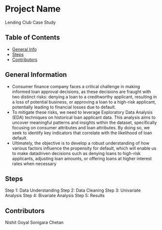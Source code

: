 # Project Name
Lending Club Case Study


## Table of Contents
* [General Info](#general-information)
* [Steps](#steps)
* [Contributors](#acknowledgements)

<!-- You can include any other section that is pertinent to your problem -->

## General Information
- Consumer finance company faces a critical challenge in making informed loan
  approval decisions, as these decisions are fraught with two distinct risks: denying
  a loan to a creditworthy applicant, resulting in a loss of potential business, or
  approving a loan to a high-risk applicant, potentially leading to financial losses
  due to default.
- To mitigate these risks, we need to leverage Exploratory Data Analysis (EDA)
  techniques on historical loan applicant data. This analysis aims to uncover
  meaningful patterns and insights within the dataset, specifically focusing on
  consumer attributes and loan attributes. By doing so, we seek to identify key
  indicators that correlate with the likelihood of loan default.
- Ultimately, the objective is to develop a robust understanding of how various
  factors influence the propensity for default, which will enable us to make datadriven
  decisions such as denying loans to high-risk applicants, adjusting loan
  amounts, or offering loans at higher interest rates when necessary
  
## Steps

Step 1: Data Understanding
Step 2: Data Cleaning 
Step 3: Univariate Analysis
Step 4: Bivariate Analysis
Step 5: Results


## Contributors
Nishit Goyal
Sonigara Chetan
